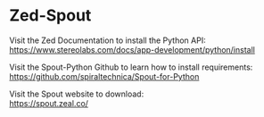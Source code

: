 # Zed-Spout

Visit the Zed Documentation to install the Python API:  
https://www.stereolabs.com/docs/app-development/python/install

Visit the Spout-Python Github to learn how to install requirements:  
https://github.com/spiraltechnica/Spout-for-Python

Visit the Spout website to download:  
https://spout.zeal.co/
